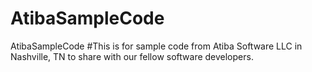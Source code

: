 # AtibaSampleCode
 AtibaSampleCode
#This is for sample code from Atiba Software LLC in Nashville, TN to share with our fellow software developers.
